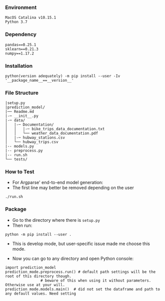 ### Environment
```
MacOS Catalina v10.15.1
Python 3.7
```

### Dependency
```
pandas==0.25.1
sklearn==0.21.3
numpy==1.17.2
```

### Installation
```
python(version adequately) -m pip install --user -Iv '__package_name__==__version__'
```

### File Structure
```
|setup.py
|prediction_model/
|── Readme.md
|-─ __init__.py
|-─ data/
│   |-─ Documentation/
│   │   |-─ bike_trips_data_documentation.txt
│   │   └── weather_data_documentation.pdf
│   |-─ hubway_stations.csv
│   └── hubway_trips.csv
|-- models.py
|-- preprocess.py
|-- run.sh
└── tests/
```

### How to Test

* For Argparse' end-to-end model generation:
* The first line may better be removed depending on the user

```
./run.sh
```

### Package

* Go to the directory where there is `setup.py`
* Then run:
```
python -m pip install --user .
```
* This is develop mode, but user-specific issue made me choose this mode.

* Now you can go to any directory and open Python console:
```
import prediction_model
prediction_mode.preprocess.run() # default path settings will be the root of this directory though.
				# beware of this when using it without parameters. Otherwise use at your will.
prediction_mode.models.main()  # did not set the dataframe and path to any default values. Need setting
```
